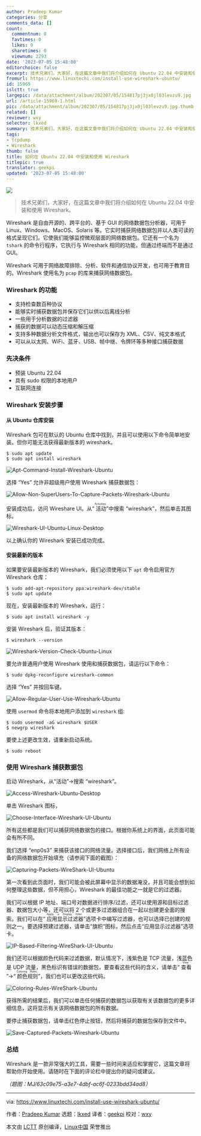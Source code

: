 ```yaml
---
author: Pradeep Kumar
categories: 分享
comments_data: []
count:
  commentnum: 0
  favtimes: 0
  likes: 0
  sharetimes: 0
  viewnum: 2293
date: '2023-07-05 15:48:00'
editorchoice: false
excerpt: 技术兄弟们，大家好，在这篇文章中我们将介绍如何在 Ubuntu 22.04 中安装和使用 Wireshark。
fromurl: https://www.linuxtechi.com/install-use-wireshark-ubuntu/
id: 15969
islctt: true
largepic: /data/attachment/album/202307/05/154817pj3jx0jl03levzu9.jpg
url: /article-15969-1.html
pic: /data/attachment/album/202307/05/154817pj3jx0jl03levzu9.jpg.thumb.jpg
related: []
reviewer: wxy
selector: lkxed
summary: 技术兄弟们，大家好，在这篇文章中我们将介绍如何在 Ubuntu 22.04 中安装和使用 Wireshark。
tags:
- tcpdump
- Wireshark
thumb: false
title: 如何在 Ubuntu 22.04 中安装和使用 Wireshark
titlepic: true
translator: geekpi
updated: '2023-07-05 15:48:00'
---
```


![](/data/attachment/album/202307/05/154817pj3jx0jl03levzu9.jpg)



> 
> 技术兄弟们，大家好，在这篇文章中我们将介绍如何在 Ubuntu 22.04 中安装和使用 Wireshark。
> 
> 
> 


Wireshark 是自由开源的、跨平台的、基于 GUI 的网络数据包分析器，可用于 Linux、Windows、MacOS、Solaris 等。它实时捕获网络数据包并以人类可读的格式呈现它们。它使我们能够监控微观层面的网络数据包。它还有一个名为 `tshark` 的命令行程序，它执行与 Wireshark 相同的功能，但通过终端而不是通过 GUI。


Wireshark 可用于网络故障排除、分析、软件和通信协议开发，也可用于教育目的。Wireshark 使用名为 `pcap` 的库来捕获网络数据包。


### Wireshark 的功能


* 支持检查数百种协议
* 能够实时捕获数据包并保存它们以供以后离线分析
* 一些用于分析数据的过滤器
* 捕获的数据可以动态压缩和解压缩
* 支持多种数据分析文件格式，输出也可以保存为 XML、CSV、纯文本格式
* 可以从以太网、WiFi、蓝牙、USB、帧中继、令牌环等多种接口捕获数据


### 先决条件


* 预装 Ubuntu 22.04
* 具有 sudo 权限的本地用户
* 互联网连接


### Wireshark 安装步骤


#### 从 Ubuntu 仓库安装


Wireshark 包可在默认的 Ubuntu 仓库中找到，并且可以使用以下命令简单地安装。但你可能无法获得最新版本的 wireshark。



```
$ sudo apt update
$ sudo apt install wireshark

```

![Apt-Command-Install-Wireshark-Ubuntu](/data/attachment/album/202307/05/155102f0xsxrrrl0bxu2sz.jpg)


选择 “Yes” 允许非超级用户使用 Wireshark 捕获数据包：


![Allow-Non-SuperUsers-To-Capture-Packets-Wireshark-Ubuntu](/data/attachment/album/202307/05/155110smmb00a5vmaf21ya.jpg)


安装成功后，访问 Wireshare UI。从“<ruby> 活动 <rt>  Activities </rt></ruby>”中搜索 “wireshark”，然后单击其图标。


![Wireshark-UI-Ubuntu-Linux-Desktop](/data/attachment/album/202307/05/155117g4zv5wkck8vjvzer.jpg)


以上确认你的 Wireshark 安装已成功完成。


#### 安装最新的版本


如果要安装最新版本的 Wireshark，我们必须使用以下 `apt` 命令启用官方 Wireshark 仓库：



```
$ sudo add-apt-repository ppa:wireshark-dev/stable
$ sudo apt update

```

现在，安装最新版本的 Wireshark，运行：



```
$ sudo apt install wireshark -y

```

安装 Wireshark 后，验证其版本：



```
$ wireshark --version

```

![Wireshark-Version-Check-Ubuntu-Linux](/data/attachment/album/202307/05/155127etqht5yca4tthtt8.jpg)


要允许普通用户使用 Wireshark 使用和捕获数据包，请运行以下命令：



```
$ sudo dpkg-reconfigure wireshark-common

```

选择 “Yes” 并按回车键。


![Allow-Regular-User-Use-Wireshark-Ubuntu](/data/attachment/album/202307/05/155135vq9d4fzx4v6a4v1f.jpg)


使用 `usermod` 命令将本地用户添加到 `wireshark` 组:



```
$ sudo usermod -aG wireshark $USER
$ newgrp wireshark

```

要使上述更改生效，请重新启动系统。



```
$ sudo reboot

```

### 使用 Wireshark 捕获数据包


启动 Wireshark，从“活动”->搜索 “wireshark”。


![Access-Wireshark-Ubuntu-Desktop](/data/attachment/album/202307/05/155147jcpezsem5zp22e2y.jpg)


单击 Wireshark 图标，


![Choose-Interface-Wireshark-UI-Ubuntu](/data/attachment/album/202307/05/155216waw0q0tnhgg2jazt.jpg)


所有这些都是我们可以捕获网络数据包的接口。根据你系统上的界面，此页面可能会有所不同。


我们选择 “enp0s3” 来捕获该接口的网络流量。选择接口后，我们网络上所有设备的网络数据包开始填充（请参阅下面的截图）：


![Capturing-Packets-WireShark-UI-Ubuntu](/data/attachment/album/202307/05/155510pshznz2uexmlhgml.jpg)


第一次看到此页面时，我们可能会被此屏幕中显示的数据淹没，并且可能会想到如何整理这些数据，但不用担心，Wireshark 的最佳功能之一就是它的过滤器。


我们可以根据 IP 地址、端口号对数据进行排序/过滤，还可以使用源和目标过滤器、数据包大小等，还可以将 2 个或更多过滤器组合在一起以创建更全面的搜索。我们可以在“<ruby> 应用显示过滤器 <rt>  Apply a Display Filter </rt></ruby>”选项卡中编写过滤器，也可以选择已创建的规则之一。要选择预建过滤器，请单击“旗帜”图标，然后点击“应用显示过滤器”选项卡。


![IP-Based-Filtering-WireShark-UI-Ubuntu](/data/attachment/album/202307/05/155350bvo29nkuytntrrki.jpg)


我们还可以根据颜色代码来过滤数据，默认情况下，浅紫色是 TCP 流量，浅蓝色是 UDP 流量，黑色标识有错误的数据包，要查看这些代码的含义，请单击“<ruby> 查看 <rt>  View </rt></ruby>”->“<ruby> 颜色规则 <rt>  Coloring Rules </rt></ruby>”，我们也可以更改这些代码。


![Coloring-Rules-WireShark-Ubuntu](/data/attachment/album/202307/05/155338ehx79q0nx67bpxnr.jpg)


获得所需的结果后，我们可以单击任何捕获的数据包以获取有关该数据包的更多详细信息，这将显示有关该网络数据包的所有数据。


要停止捕获数据包，请单击红色停止按钮，然后将捕获的数据包保存到文件中。


![Save-Captured-Packets-Wireshark-Ubuntu](/data/attachment/album/202307/05/155309hqt8icwz0ww46vro.jpg)


### 总结


Wireshark 是一款非常强大的工具，需要一些时间来适应和掌握它，这篇文章将帮助你开始使用。请随时在下面的评论栏中提出你的疑问或建议。


*（题图：MJ/63c09e75-a3e7-4dbf-ac6f-0233bdd34ad8）*




---


via: <https://www.linuxtechi.com/install-use-wireshark-ubuntu/>


作者：[Pradeep Kumar](https://www.linuxtechi.com/author/pradeep/) 选题：[lkxed](https://github.com/lkxed/) 译者：[geekpi](https://github.com/geekpi) 校对：[wxy](https://github.com/wxy)


本文由 [LCTT](https://github.com/LCTT/TranslateProject) 原创编译，[Linux中国](https://linux.cn/) 荣誉推出